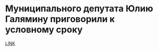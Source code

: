 # Муниципального депутата Юлию Галямину приговорили к условному сроку



[LINK](https://varlamov.ru/4135175.html)